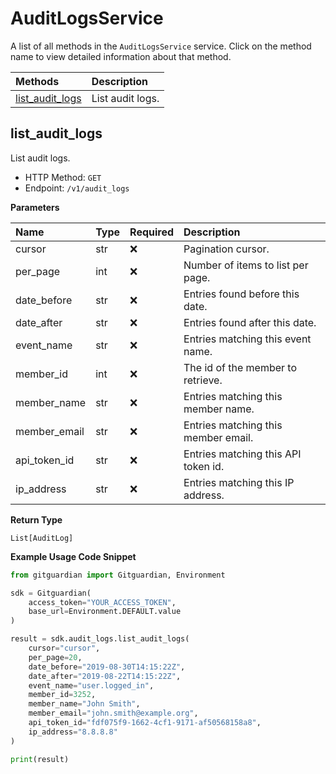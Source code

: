 # AuditLogsService

A list of all methods in the `AuditLogsService` service. Click on the method name to view detailed information about that method.

| Methods                             | Description      |
| :---------------------------------- | :--------------- |
| [list_audit_logs](#list_audit_logs) | List audit logs. |

## list_audit_logs

List audit logs.

- HTTP Method: `GET`
- Endpoint: `/v1/audit_logs`

**Parameters**

| Name         | Type | Required | Description                         |
| :----------- | :--- | :------- | :---------------------------------- |
| cursor       | str  | ❌       | Pagination cursor.                  |
| per_page     | int  | ❌       | Number of items to list per page.   |
| date_before  | str  | ❌       | Entries found before this date.     |
| date_after   | str  | ❌       | Entries found after this date.      |
| event_name   | str  | ❌       | Entries matching this event name.   |
| member_id    | int  | ❌       | The id of the member to retrieve.   |
| member_name  | str  | ❌       | Entries matching this member name.  |
| member_email | str  | ❌       | Entries matching this member email. |
| api_token_id | str  | ❌       | Entries matching this API token id. |
| ip_address   | str  | ❌       | Entries matching this IP address.   |

**Return Type**

`List[AuditLog]`

**Example Usage Code Snippet**

```python
from gitguardian import Gitguardian, Environment

sdk = Gitguardian(
    access_token="YOUR_ACCESS_TOKEN",
    base_url=Environment.DEFAULT.value
)

result = sdk.audit_logs.list_audit_logs(
    cursor="cursor",
    per_page=20,
    date_before="2019-08-30T14:15:22Z",
    date_after="2019-08-22T14:15:22Z",
    event_name="user.logged_in",
    member_id=3252,
    member_name="John Smith",
    member_email="john.smith@example.org",
    api_token_id="fdf075f9-1662-4cf1-9171-af50568158a8",
    ip_address="8.8.8.8"
)

print(result)
```

<!-- This file was generated by liblab | https://liblab.com/ -->
